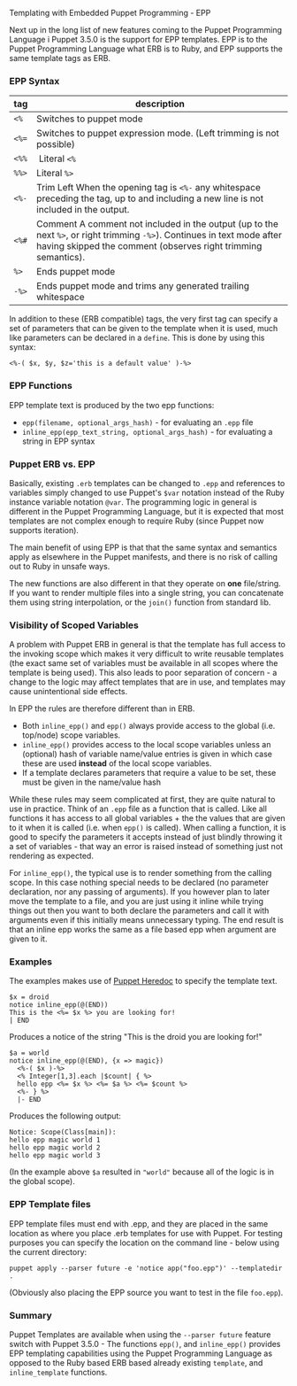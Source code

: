 Templating with Embedded Puppet Programming - EPP

Next up in the long list of new features coming to the Puppet Programming Language i Puppet 3.5.0 is the support for EPP templates. EPP is to the Puppet Programming Language what ERB is to Ruby, and EPP supports the same template tags as ERB.

### EPP Syntax

| tag | description |
| --- | --- |
| `<%`  | Switches to puppet mode |
| `<%=` | Switches to puppet expression mode. (Left trimming is not possible) |
| `<%%` | Literal `<%` |
| `%%>` | Literal `%>` |
| `<%-` | Trim Left When the opening tag is `<%-` any whitespace preceding the tag, up to and including a new line is not included in the output. |
| `<%#` | Comment A comment not included in the output (up to the next `%>`, or right trimming `-%>`). Continues in text mode after having skipped the comment (observes right trimming semantics).
| `%>` | Ends puppet mode
| `-%>` | Ends puppet mode and trims any generated trailing whitespace |

In addition to these (ERB compatible) tags, the very first tag can specify a set of parameters that
can be given to the template when it is used, much like parameters can be declared in a `define`. This
is done by using this syntax:

    <%-( $x, $y, $z='this is a default value' )-%>

### EPP Functions

EPP template text is produced by the two epp functions:

* `epp(filename, optional_args_hash)` - for evaluating an `.epp` file
* `inline_epp(epp_text_string, optional_args_hash)` - for evaluating a string in EPP syntax

### Puppet ERB vs. EPP

Basically, existing `.erb` templates can be changed to `.epp` and references to variables
simply changed to use Puppet's `$var` notation instead of the Ruby instance variable
notation `@var`. The programming logic in general is different in the Puppet Programming Language, but it is expected that most templates are not complex enough to require Ruby (since Puppet now
supports iteration).

The main benefit of using EPP is that that the same syntax and semantics apply as elsewhere in
the Puppet manifests, and there is no risk of calling out to Ruby in unsafe ways.

The new functions are also different in that they operate on **one** file/string. If you want
to render multiple files into a single string, you can concatenate them using string interpolation,
or the `join()` function from standard lib.

### Visibility of Scoped Variables

A problem with Puppet ERB in general is that the template has full access to the invoking scope
which makes it very difficult to write reusable templates (the exact same set of variables
must be available in all scopes where the template is being used).
This also leads to poor separation of concern - a change to the
logic may affect templates that are in use, and templates may cause unintentional side effects.

In EPP the rules are therefore different than in ERB.

* Both `inline_epp()` and `epp()` always provide access to the global (i.e. top/node) scope 
  variables.
* `inline_epp()` provides access to the local scope variables unless an (optional) hash of variable 
  name/value entries is given in which case these are used **instead** of the local scope variables.
* If a template declares parameters that require a value to be set, these must be given in 
  the name/value hash
  
While these rules may seem complicated at first, they are quite natural to use in practice.
Think of an `.epp` file as a function that is called. Like all functions it has access to 
all global variables + the the values that are given to it when it is called (i.e. when `epp()` is
called). When calling a function, it is good to specify the parameters it accepts instead of just
blindly throwing it a set of variables - that way an error is raised instead of something just
not rendering as expected.

For `inline_epp()`, the typical use is to render something from the calling scope. In this case
nothing special needs to be declared (no parameter declaration, nor any passing of arguments). If
you however plan to later move the template to a file, and you are just using it inline while
trying things out then you want to both declare the parameters and call it with arguments even
if this initially means unnecessary typing. The end result is that an inline epp works the same
as a file based epp when argument are given to it.

### Examples

The examples makes use of [Puppet Heredoc][1] to specify the template text.

[1]:http://puppet-on-the-edge.blogspot.com/2014/03/heredoc-is-here.html

    $x = droid
    notice inline_epp(@(END))
    This is the <%= $x %> you are looking for!
    | END

Produces a notice of the string "This is the droid you are looking for!"
    
    $a = world
    notice inline_epp(@(END), {x => magic})
      <%-( $x )-%>
      <% Integer[1,3].each |$count| { %>
      hello epp <%= $x %> <%= $a %> <%= $count %>
      <%- } %>
      |- END

Produces the following output:

    Notice: Scope(Class[main]): 
    hello epp magic world 1
    hello epp magic world 2
    hello epp magic world 3

(In the example above `$a` resulted in `"world"` because all of the logic is in the global scope).

### EPP Template files

EPP template files must end with .epp, and they are placed in the same location as where you
place .erb templates for use with Puppet. For testing purposes you can specify the location
on the command line - below using the current directory:

    puppet apply --parser future -e 'notice app("foo.epp")' --templatedir .

(Obviously also placing the EPP source you want to test in the file `foo.epp`).

### Summary

Puppet Templates are available when using the `--parser future` feature switch with Puppet 3.5.0 - The functions `epp()`, and `inline_epp()` provides EPP templating capabilities using the Puppet Programming Language as opposed to the Ruby based ERB based already existing `template`, and `inline_template` functions.
